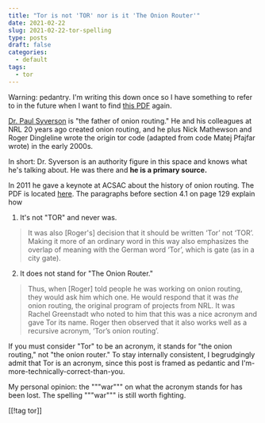 ```yaml
---
title: "Tor is not 'TOR' nor is it 'The Onion Router'"
date: 2021-02-22
slug: 2021-02-22-tor-spelling
type: posts
draft: false
categories:
  - default
tags:
  - tor
---
```


[paper]: https://www.acsac.org/2011/program/keynotes/syverson.pdf
[paul]: https://www.syverson.org/

Warning: pedantry. I'm writing this down once so I have something to refer to in the future when I want to find [this PDF][paper] again.

[Dr. Paul Syverson][paul] is "the father of onion routing." He and his colleagues at NRL 20 years ago created onion routing, and he plus Nick Mathewson and Roger Dingleline wrote the origin tor code (adapted from code Matej Pfajfar wrote) in the early 2000s. 

In short: Dr. Syverson is an authority figure in this space and knows what he's talking about. He was there and **he is a primary source.**

In 2011 he gave a keynote at ACSAC about the history of onion routing. The PDF is located [here][paper]. The paragraphs before section 4.1 on page 129 explain how

1. It's not "TOR" and never was.  
> It was also [Roger's] decision that it should be written ‘Tor’ not ‘TOR’. Making it more of an ordinary word in this way also emphasizes the overlap of meaning with the German word ‘Tor’, which is gate (as in a city gate).

2. It does not stand for "The Onion Router."
> Thus, when [Roger] told people he was working on onion routing, they would ask him which one. He would respond that it was *the* onion routing, the original program of projects from NRL. It was Rachel Greenstadt who noted to him that this was a nice acronym and gave Tor its name. Roger then observed that it also works well as a recursive acronym, ‘Tor’s onion routing’.

If you must consider "Tor" to be an acronym, it stands for "the onion routing," not "the onion router." To stay internally consistent, I begrudgingly admit that Tor is an acronym, since this post is framed as pedantic and I'm-more-technically-correct-than-you.

My personal opinion: the """war""" on what the acronym stands for has been lost. The spelling """war""" is still worth fighting.

[[!tag tor]]
